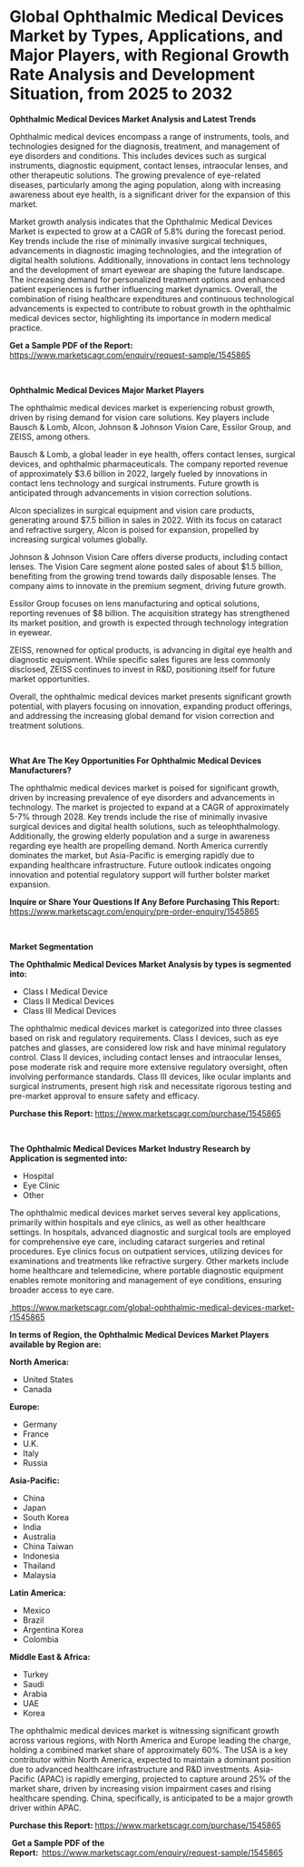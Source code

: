 <p><h1>Global Ophthalmic Medical Devices Market by Types, Applications, and Major Players, with Regional Growth Rate Analysis and Development Situation, from 2025 to 2032</h1></p><p><strong>Ophthalmic Medical Devices Market Analysis and Latest Trends</strong></p>
<p><p>Ophthalmic medical devices encompass a range of instruments, tools, and technologies designed for the diagnosis, treatment, and management of eye disorders and conditions. This includes devices such as surgical instruments, diagnostic equipment, contact lenses, intraocular lenses, and other therapeutic solutions. The growing prevalence of eye-related diseases, particularly among the aging population, along with increasing awareness about eye health, is a significant driver for the expansion of this market.</p><p>Market growth analysis indicates that the Ophthalmic Medical Devices Market is expected to grow at a CAGR of 5.8% during the forecast period. Key trends include the rise of minimally invasive surgical techniques, advancements in diagnostic imaging technologies, and the integration of digital health solutions. Additionally, innovations in contact lens technology and the development of smart eyewear are shaping the future landscape. The increasing demand for personalized treatment options and enhanced patient experiences is further influencing market dynamics. Overall, the combination of rising healthcare expenditures and continuous technological advancements is expected to contribute to robust growth in the ophthalmic medical devices sector, highlighting its importance in modern medical practice.</p></p>
<p><strong>Get a Sample PDF of the Report:&nbsp;</strong> <a href="https://www.marketscagr.com/enquiry/request-sample/1545865?utm_campaign=2467&utm_medium=2&utm_source=Github&utm_content=ia&utm_term=13042025&utm_id=ophthalmic-medical-devices">https://www.marketscagr.com/enquiry/request-sample/1545865</a></p>
<p>&nbsp;</p>
<p><strong>Ophthalmic Medical Devices Major Market Players</strong></p>
<p><p>The ophthalmic medical devices market is experiencing robust growth, driven by rising demand for vision care solutions. Key players include Bausch & Lomb, Alcon, Johnson & Johnson Vision Care, Essilor Group, and ZEISS, among others.</p><p>Bausch & Lomb, a global leader in eye health, offers contact lenses, surgical devices, and ophthalmic pharmaceuticals. The company reported revenue of approximately $3.6 billion in 2022, largely fueled by innovations in contact lens technology and surgical instruments. Future growth is anticipated through advancements in vision correction solutions.</p><p>Alcon specializes in surgical equipment and vision care products, generating around $7.5 billion in sales in 2022. With its focus on cataract and refractive surgery, Alcon is poised for expansion, propelled by increasing surgical volumes globally.</p><p>Johnson & Johnson Vision Care offers diverse products, including contact lenses. The Vision Care segment alone posted sales of about $1.5 billion, benefiting from the growing trend towards daily disposable lenses. The company aims to innovate in the premium segment, driving future growth.</p><p>Essilor Group focuses on lens manufacturing and optical solutions, reporting revenues of $8 billion. The acquisition strategy has strengthened its market position, and growth is expected through technology integration in eyewear.</p><p>ZEISS, renowned for optical products, is advancing in digital eye health and diagnostic equipment. While specific sales figures are less commonly disclosed, ZEISS continues to invest in R&D, positioning itself for future market opportunities.</p><p>Overall, the ophthalmic medical devices market presents significant growth potential, with players focusing on innovation, expanding product offerings, and addressing the increasing global demand for vision correction and treatment solutions.</p></p>
<p>&nbsp;</p>
<p><strong>What Are The Key Opportunities For Ophthalmic Medical Devices Manufacturers?</strong></p>
<p><p>The ophthalmic medical devices market is poised for significant growth, driven by increasing prevalence of eye disorders and advancements in technology. The market is projected to expand at a CAGR of approximately 5-7% through 2028. Key trends include the rise of minimally invasive surgical devices and digital health solutions, such as teleophthalmology. Additionally, the growing elderly population and a surge in awareness regarding eye health are propelling demand. North America currently dominates the market, but Asia-Pacific is emerging rapidly due to expanding healthcare infrastructure. Future outlook indicates ongoing innovation and potential regulatory support will further bolster market expansion.</p></p>
<p><strong>Inquire or Share Your Questions If Any Before Purchasing This Report:</strong> <a href="https://www.marketscagr.com/enquiry/pre-order-enquiry/1545865?utm_campaign=2467&utm_medium=2&utm_source=Github&utm_content=ia&utm_term=13042025&utm_id=ophthalmic-medical-devices">https://www.marketscagr.com/enquiry/pre-order-enquiry/1545865</a></p>
<p>&nbsp;</p>
<p><strong>Market Segmentation</strong></p>
<p><strong>The Ophthalmic Medical Devices Market Analysis by types is segmented into:</strong></p>
<p><ul><li>Class I Medical Device</li><li>Class II Medical Devices</li><li>Class III Medical Devices</li></ul></p>
<p><p>The ophthalmic medical devices market is categorized into three classes based on risk and regulatory requirements. Class I devices, such as eye patches and glasses, are considered low risk and have minimal regulatory control. Class II devices, including contact lenses and intraocular lenses, pose moderate risk and require more extensive regulatory oversight, often involving performance standards. Class III devices, like ocular implants and surgical instruments, present high risk and necessitate rigorous testing and pre-market approval to ensure safety and efficacy.</p></p>
<p><strong>Purchase this Report:&nbsp;</strong><a href="https://www.marketscagr.com/purchase/1545865?utm_campaign=2467&utm_medium=2&utm_source=Github&utm_content=ia&utm_term=13042025&utm_id=ophthalmic-medical-devices">https://www.marketscagr.com/purchase/1545865</a></p>
<p>&nbsp;</p>
<p><strong>The Ophthalmic Medical Devices Market Industry Research by Application is segmented into:</strong></p>
<p><ul><li>Hospital</li><li>Eye Clinic</li><li>Other</li></ul></p>
<p><p>The ophthalmic medical devices market serves several key applications, primarily within hospitals and eye clinics, as well as other healthcare settings. In hospitals, advanced diagnostic and surgical tools are employed for comprehensive eye care, including cataract surgeries and retinal procedures. Eye clinics focus on outpatient services, utilizing devices for examinations and treatments like refractive surgery. Other markets include home healthcare and telemedicine, where portable diagnostic equipment enables remote monitoring and management of eye conditions, ensuring broader access to eye care.</p></p>
<p><a href="https://www.marketscagr.com/global-ophthalmic-medical-devices-market-r1545865?utm_campaign=2467&utm_medium=2&utm_source=Github&utm_content=ia&utm_term=13042025&utm_id=ophthalmic-medical-devices">&nbsp;https://www.marketscagr.com/global-ophthalmic-medical-devices-market-r1545865</a></p>
<p><strong>In terms of Region, the Ophthalmic Medical Devices Market Players available by Region are:</strong></p>
<p>
    <p> <strong> North America: </strong>
        <ul>
            <li>United States</li>
            <li>Canada</li>
        </ul>
        </p> 
    <p> <strong> Europe: </strong>
        <ul>
            <li>Germany</li>
            <li>France</li>
            <li>U.K.</li>
            <li>Italy</li>
            <li>Russia</li>
        </ul>
        </p> 
    <p> <strong> Asia-Pacific: </strong>
        <ul>
            <li>China</li>
            <li>Japan</li>
            <li>South Korea</li>
            <li>India</li>
            <li>Australia</li>
            <li>China Taiwan</li>
            <li>Indonesia</li>
            <li>Thailand</li>
            <li>Malaysia</li>
        </ul>
        </p> 
    <p> <strong> Latin America: </strong>
        <ul>
            <li>Mexico</li>
            <li>Brazil</li>
            <li>Argentina Korea</li>
            <li>Colombia</li>
        </ul>
        </p> 
    <p> <strong> Middle East & Africa: </strong>
        <ul>
            <li>Turkey</li>
            <li>Saudi</li>
            <li>Arabia</li>
            <li>UAE</li>
            <li>Korea</li>
        </ul>
    </p>
    </p>
<p><p>The ophthalmic medical devices market is witnessing significant growth across various regions, with North America and Europe leading the charge, holding a combined market share of approximately 60%. The USA is a key contributor within North America, expected to maintain a dominant position due to advanced healthcare infrastructure and R&D investments. Asia-Pacific (APAC) is rapidly emerging, projected to capture around 25% of the market share, driven by increasing vision impairment cases and rising healthcare spending. China, specifically, is anticipated to be a major growth driver within APAC.</p></p>
<p><strong>Purchase this Report: </strong><a href="https://www.marketscagr.com/purchase/1545865?utm_campaign=2467&utm_medium=2&utm_source=Github&utm_content=ia&utm_term=13042025&utm_id=ophthalmic-medical-devices">https://www.marketscagr.com/purchase/1545865</a></p>
<p>&nbsp;<strong>Get a Sample PDF of the Report:&nbsp;&nbsp;</strong><a href="https://www.marketscagr.com/enquiry/request-sample/1545865?utm_campaign=2467&utm_medium=2&utm_source=Github&utm_content=ia&utm_term=13042025&utm_id=ophthalmic-medical-devices">https://www.marketscagr.com/enquiry/request-sample/1545865</a></p>
<p><strong></strong></p>
<p><p></p><p></p><p></p></p>